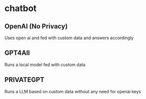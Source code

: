 # chatbot

## OpenAI (No Privacy)
Uses open ai and fed with custom data and answers accordingly

## GPT4All
Runs a local model fed with custom data

## PRIVATEGPT 
Runs a LLM based on custom data without any need for openai keys